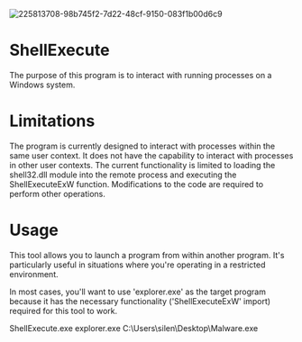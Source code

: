 
![225813708-98b745f2-7d22-48cf-9150-083f1b00d6c9](https://github.com/michredteam/ShellExecute/assets/168865716/f2fc629c-8d7f-4bf2-9acc-56a22d095092)

# ShellExecute
The purpose of this program is to interact with running processes on a Windows system.

# Limitations
The program is currently designed to interact with processes within the same user context. It does not have the capability to interact with processes in other user contexts.
The current functionality is limited to loading the shell32.dll module into the remote process and executing the ShellExecuteExW function. Modifications to the code are required to perform other operations.

# Usage

This tool allows you to launch a program from within another program. It's particularly useful in situations where you're operating in a restricted environment.

In most cases, you'll want to use 'explorer.exe' as the target program because it has the necessary functionality ('ShellExecuteExW' import) required for this tool to work.

ShellExecute.exe explorer.exe C:\Users\silen\Desktop\Malware.exe
